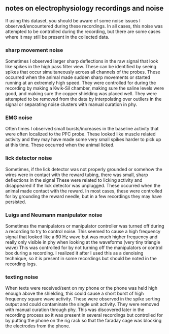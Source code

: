 ## notes on electrophysiology recordings and noise

If using this dataset, you should be aware of some noise issues I observed/encountered during these recordings.
In all cases, this noise was attempted to be controlled during the recording, but there are some cases where it may still be present in the collected data.

### sharp movement noise
Sometimes I observed larger sharp deflections in the raw signal that look like spikes in the high pass filter view.
These can be identified by seeing spikes that occur simultaneously across all channels of the probes.
These occurred when the animal made sudden sharp movements or started running at an extremely high speed. 
They were controlled for during the recording by making a Kwik-Sil chamber, making sure the saline levels were good, and making sure the copper shielding was placed well.
They were attempted to be removed from the data by interpolating over outliers in the signal or separating noise clusters with manual curation in phy.

### EMG noise
Often times I observed small bursts/increases in the baseline activity that were often localized to the PFC probe. 
These looked like muscle related activity and they may have made some very small spikes harder to pick up at this time.
These occurred when the animal licked.

### lick detector noise
Sometimes, if the lick detector was not properly grounded or somehow the wires were in contact with the reward tubing, there was small, sharp deflections in the signal
These were related to licking activity and disappeared if the lick detector was unplugged.
These occurred when the animal made contact with the reward.
In most cases, these were controlled for by grounding the reward needle, but in a few recordings they may have persisted.

### Luigs and Neumann manipulator noise
Sometimes the manipulators or manipulator controller was turned off during a recording to try to control noise. This seemed to cause a high frequency signal that looked
like a 60 Hz wave but was much higher frequency and really only visible in phy when looking at the waveforms (very tiny triangle wave)
This was controlled for by not turning off the manipulators or control box during a recording. I realized it after I used this as a denoising technique, so it is present
in some recordings but should be noted in the recording logs.

### texting noise
When texts were received/sent on my phone or the phone was held high enough above the shielding, this could cause a short burst of high frequency square wave activity.
These were observed in the spike sorting output and could contaminate the single unit activity. 
They were removed with manual curation through phy.
This was discovered later in the recording process so it was present in several recordings but controlled for by putting the phone on the rig rack so that the faraday
cage was blocking the electrodes from the phone.